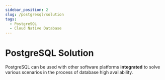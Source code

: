 ```yaml
---
sidebar_position: 2
slug: /postgresql/solution
tags:
  - PostgreSQL
  - Cloud Native Database
---
```


# PostgreSQL Solution

PostgreSQL can be used with other software platforms **integrated** to solve various scenarios in the process of database high availability.

